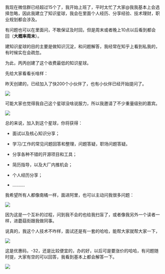 
我现在微信群已经超过15个了，我开始上班了，平时太忙了大家@我我基本上会选择忽略，因此我建立了知识星球，我会在里面个人经历、分享经验、技术理财，职业规划都会涉及。

有问题也可以在里面问，不敢保证及时回，但是周末或者晚上10点以后看到都会回（**大概率周末**）。

建知识星球的目的主要是做知识沉淀，和问题解答，我经常在知乎上看到私我的，有时候实在会疏忽。

为此，丙丙创建了这个收费最低的知识星球。

先给大家看看长啥样：

昨天创建的，已经加入了快200个小伙伴了，也有小伙伴已经开始提问了。

![](https://tva1.sinaimg.cn/large/0082zybply1gc21t45skmj30n01dsdxa.jpg)

可能大家也觉得我自己这个星球没啥说服力，所以我邀请了不少重量级别的嘉宾。

![](https://tva1.sinaimg.cn/large/0082zybply1gc21uv9w19j30lk0kaaf3.jpg)

总的来说，加入到这个星球，你将获得：

- 面试以及核心知识分享；

- 学习/工作的常见问题回答和整理，问题答疑，职场问题答疑。

- 分享各种不错的开源项目和工具；

- 简历指导，以及大厂内推机会；

-  个人经历分享；
- ..........

我希望所有人都像南橘一样，面进阿里，也可以主动问我很多问题：

![](https://tva1.sinaimg.cn/large/0082zybply1gc21ywtgj7j30ye0eajuz.jpg)

因为这是一个互补的过程，问到我不会的也给我扫盲了，或者像我另外一个读者一样，进蘑菇街跟我做同事。

说真的，我这个人技术不咋样，面试还是有一套的哈哈，能帮大家就帮大家一下，

![](https://tva1.sinaimg.cn/large/0082zybply1gc222jy431j30w80t8ahe.jpg)

这是优惠码，-32，还是比较便宜的，办的好，以后可是要涨价的哈哈，有问题随时提，大家有空的可以回答，我看到基本上都会解答一下。

![](https://tva1.sinaimg.cn/large/0082zybply1gc1z2djbejj30g40o9785.jpg)

